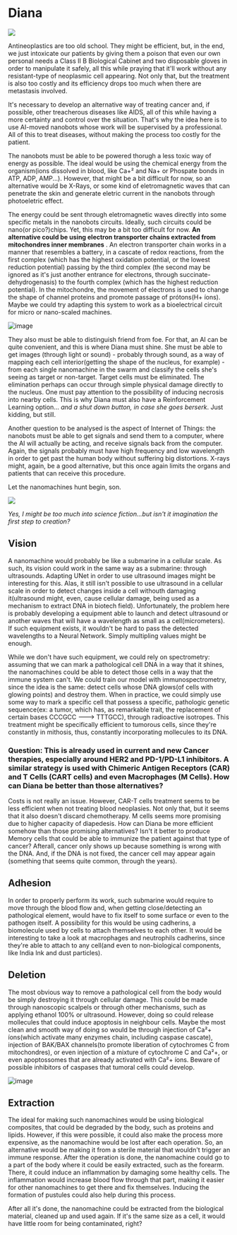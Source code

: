 # Diana

![](https://user-images.githubusercontent.com/28028007/175139441-bcae64d1-3661-4e95-91e0-402d2986ed54.png)

Antineoplastics are too old school. They might be efficient, but, in the end, we just intoxicate our patients by giving them a poison that even our own personal needs a Class II B Biological Cabinet and two disposable gloves in order to manipulate it safely, all this while praying that it'll work without any resistant-type of neoplasmic cell appearing.
Not only that, but the treatment is also too costly and its efficiency drops too much when there are metastasis involved.

It's necessary to develop an alternative way of treating cancer and, if possible, other treacherous diseases like AIDS, all of this while having a more certainty and control over the situation.
That's why the idea here is to use AI-moved nanobots whose work will be supervised by a professional. All of this to treat diseases, without making the process too costly for the patient.

The nanobots must be able to be powered thorugh a less toxic way of energy as possible. The ideal would be using the chemical energy from the organism(ions dissolved in blood, like Ca+² and Na+ or Phospate bonds in ATP, ADP, AMP...). However, that might be a bit difficult for now, so an alternative would be X-Rays, or some kind of eletromagnetic waves that can penetrate the skin and generate eletric current in the nanobots through photoeletric effect.

The energy could be sent through eletromagnetic waves directly into some specific metals in the nanobots circuits. Ideally, such circuits could be nano(or pico?)chips. Yet, this may be a bit too difficult for now. **An alternative could be using electron transporter chains extracted from mitochondres inner membranes** . An electron transporter chain works in a manner that resembles a battery, in a cascate of redox reactions, from the first complex (which has the highest oxidation potential, or the lowest reduction potential) passing by the third complex (the second may be ignored as it's just another entrance for electrons, through succinate-dehydrogenasis) to the fourth complex (which has the highest reduction potential).
In the mitochondre, the movement of electrons is used to change the shape of channel proteins and promote passage of prótons(H+ íons). Maybe we could try adapting this system to work as a bioelectrical circuit for micro or nano-scaled machines.

![image](https://github.com/Martyn0324/Diana/assets/28028007/b5f2cc4a-2cd2-4c40-9a11-2b1219df9460)


They also must be able to distinguish friend from foe. For that, an AI can be quite convenient, and this is where Diana must shine. She must be able to get images (through light or sound) - probably through sound, as a way of mapping each cell interior(getting the shape of the nucleus, for example) - from each single nanomachine in the swarm and classify the cells she's seeing as target or non-target. Target cells must be eliminated.
The elimination perhaps can occur through simple physical damage directly to the nucleus. One must pay attention to the possibility of inducing necrosis into nearby cells. This is why Diana must also have a Reinforcement Learning option... *and a shut down button, in case she goes berserk*. Just kidding, but still.

Another question to be analysed is the aspect of Internet of Things: the nanobots must be able to get signals and send them to a computer, where the AI will actually be acting, and receive signals back from the computer. Again, the signals probably must have high frequency and low wavelength in order to get past the human body without suffering big distortions. X-rays might, again, be a good alternative, but this once again limits the organs and patients that can receive this procedure.


Let the nanomachines hunt begin, son.

![](https://user-images.githubusercontent.com/28028007/175126621-d731ccbf-1ef9-4815-b350-2eb8f8dae57b.png)

*Yes, I might be too much into science fiction...but isn't it imagination the first step to creation?*

## Vision

A nanomachine would probably be like a submarine in a cellular scale. As such, its vision could work in the same way as a submarine: through ultrasounds.
Adapting UNet in order to use ultrasound images might be interesting for this. Alas, it still isn't possible to use ultrasound in a cellular scale in order to detect changes inside a cell withouth damaging it(ultrasound might, even, cause cellular damage, being used as a mechanism to extract DNA in biotech field).
Unfortunately, the problem here is probably developing a equipment able to launch and detect ultrasound or another waves that will have a wavelength as small as a cell(micrometers). If such equipment exists, it wouldn't be hard to pass the detected wavelengths to a Neural Network. Simply multipling values might be enough.

While we don't have such equipment, we could rely on spectrometry: assuming that we can mark a pathological cell DNA in a way that it shines, the nanomachines could be able to detect those cells in a way that the immune system can't.
We could train our model with immunospectrometry, since the idea is the same: detect cells whose DNA glows(of cells with glowing points) and destroy them. When in practice, we could simply use some way to mark a specific cell that possess a specific, pathologic genetic sequence(ex: a tumor, which has, as remarkable trait, the replacement of certain bases CCCGCC ---> TTTGCC), through radioactive isotropes. This treatment might be specifically efficient to tumorous cells, since they're constantly in mithosis, thus, constantly incorporating mollecules to its DNA.

### Question: This is already used in current and new Cancer therapies, especially around HER2 and PD-1/PD-L1 inhibitors. A similar strategy is used with Chimeric Antigen Receptors (CAR) and T Cells (CART cells) and even Macrophages (M Cells). How can Diana be better than those alternatives?
Costs is not really an issue. However, CAR-T cells treatment seems to be less efficient when not treating blood neoplasies. Not only that, but it seems that it also doesn't discard chemotherapy. M cells seems more promising due to higher capacity of diapedesis.
How can Diana be more efficient somehow than those promising alternatives? Isn't it better to produce Memory cells that could be able to immunize the patient against that type of cancer? Afterall, cancer only shows up because something is wrong with the DNA. And, if the DNA is not fixed, the cancer cell may appear again (something that seems quite common, through the years).

## Adhesion

In order to properly perform its work, such submarine would require to move through the blood flow and, when getting close/detecting an pathological element, would have to fix itself to some surface or even to the pathogen itself. A possibility for this would be using cadherins, a biomolecule used by cells to attach themselves to each other. It would be interesting to take a look at macrophages and neutrophils cadherins, since they're able to attach to any cell(and even to non-biological components, like India Ink and dust particles).

## Deletion

The most obvious way to remove a pathological cell from the body would be simply destroying it through cellular damage. This could be made through nanoscopic scalpels or through other mechanisms, such as applying ethanol 100% or ultrasound. However, doing so could release mollecules that could induce apoptosis in neighbour cells.
Maybe the most clean and smooth way of doing so would be through injection of Ca²+ íons(which activate many enzymes chain, including caspase cascate), injection of BAK/BAX channels(to promote liberation of cytochromes C from mitochondres), or even injection of a mixture of cytochrome C and Ca²+, or even apoptossomes that are already activated with Ca²+ íons. Beware of possible inhibitors of caspases that tumoral cells could develop.

![image](https://github.com/Martyn0324/Diana/assets/28028007/90006202-782b-4663-918e-dc99c9d98320)


## Extraction

The ideal for making such nanomachines would be using biological composites, that could be degraded by the body, such as proteins and lipids. However, if this were possible, it could also make the process more expensive, as the nanomachine would be lost after each operation.
So, an alternative would be making it from a sterile material that wouldn't trigger an immune response. After the operation is done, the nanomachine could go to a part of the body where it could be easily extracted, such as the forearm. There, it could induce an inflammation by damaging some healthy cells. The inflammation would increase blood flow through that part, making it easier for other nanomachines to get there and fix themselves. Inducing the formation of pustules could also help during this process.

After all it's done, the nanomachine could be extracted from the biological material, cleaned up and used again. If it's the same size as a cell, it would have little room for being contaminated, right?
